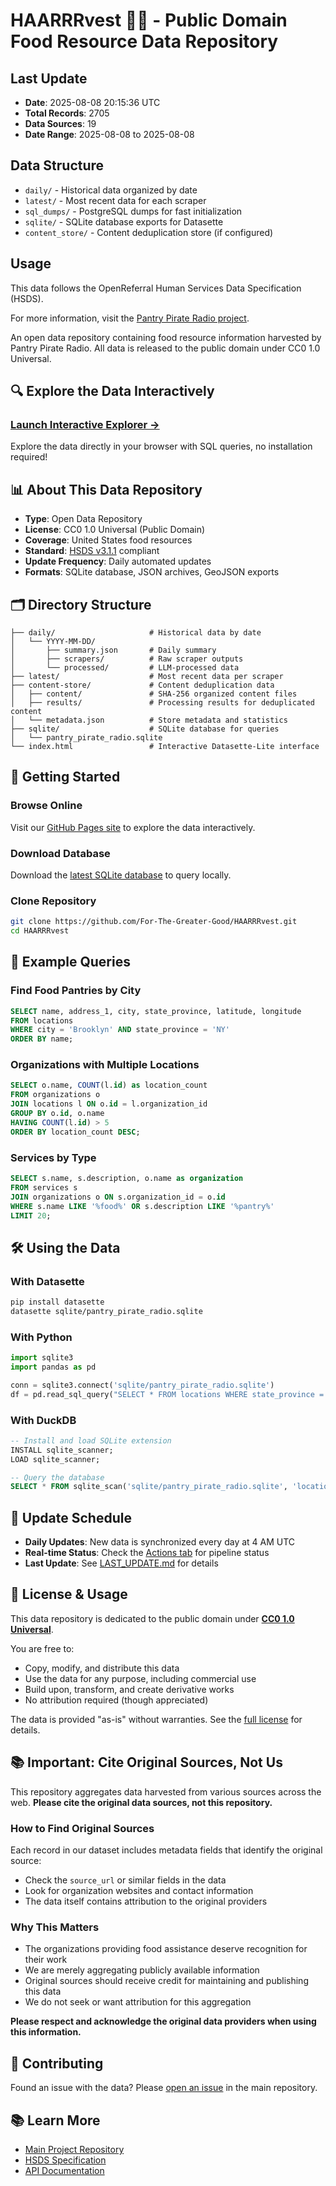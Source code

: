 # HAARRRvest 🏴‍☠️ - Public Domain Food Resource Data Repository

<!-- HARVESTER AUTO-GENERATED SECTION START -->
## Last Update

- **Date**: 2025-08-08 20:15:36 UTC
- **Total Records**: 2705
- **Data Sources**: 19
- **Date Range**: 2025-08-08 to 2025-08-08

## Data Structure

- `daily/` - Historical data organized by date
- `latest/` - Most recent data for each scraper
- `sql_dumps/` - PostgreSQL dumps for fast initialization
- `sqlite/` - SQLite database exports for Datasette
- `content_store/` - Content deduplication store (if configured)

## Usage

This data follows the OpenReferral Human Services Data Specification (HSDS).

For more information, visit the [Pantry Pirate Radio project](https://github.com/For-The-Greater-Good/pantry-pirate-radio).
<!-- HARVESTER AUTO-GENERATED SECTION END -->


An open data repository containing food resource information harvested by Pantry Pirate Radio. All data is released to the public domain under CC0 1.0 Universal.

## 🔍 Explore the Data Interactively

### [**Launch Interactive Explorer →**](https://for-the-greater-good.github.io/HAARRRvest/)

Explore the data directly in your browser with SQL queries, no installation required!

## 📊 About This Data Repository

- **Type**: Open Data Repository
- **License**: CC0 1.0 Universal (Public Domain)
- **Coverage**: United States food resources
- **Standard**: [HSDS v3.1.1](https://docs.openreferral.org/en/latest/) compliant
- **Update Frequency**: Daily automated updates
- **Formats**: SQLite database, JSON archives, GeoJSON exports

## 🗂️ Directory Structure

```
├── daily/                     # Historical data by date
│   └── YYYY-MM-DD/
│       ├── summary.json       # Daily summary
│       ├── scrapers/          # Raw scraper outputs
│       └── processed/         # LLM-processed data
├── latest/                    # Most recent data per scraper
├── content-store/             # Content deduplication data
│   ├── content/               # SHA-256 organized content files
│   ├── results/               # Processing results for deduplicated content
│   └── metadata.json          # Store metadata and statistics
├── sqlite/                    # SQLite database for queries
│   └── pantry_pirate_radio.sqlite
└── index.html                 # Interactive Datasette-Lite interface
```

## 🚀 Getting Started

### Browse Online
Visit our [GitHub Pages site](https://for-the-greater-good.github.io/HAARRRvest/) to explore the data interactively.

### Download Database
Download the [latest SQLite database](sqlite/pantry_pirate_radio.sqlite) to query locally.

### Clone Repository
```bash
git clone https://github.com/For-The-Greater-Good/HAARRRvest.git
cd HAARRRvest
```

## 📝 Example Queries

### Find Food Pantries by City
```sql
SELECT name, address_1, city, state_province, latitude, longitude
FROM locations
WHERE city = 'Brooklyn' AND state_province = 'NY'
ORDER BY name;
```

### Organizations with Multiple Locations
```sql
SELECT o.name, COUNT(l.id) as location_count
FROM organizations o
JOIN locations l ON o.id = l.organization_id
GROUP BY o.id, o.name
HAVING COUNT(l.id) > 5
ORDER BY location_count DESC;
```

### Services by Type
```sql
SELECT s.name, s.description, o.name as organization
FROM services s
JOIN organizations o ON s.organization_id = o.id
WHERE s.name LIKE '%food%' OR s.description LIKE '%pantry%'
LIMIT 20;
```

## 🛠️ Using the Data

### With Datasette
```bash
pip install datasette
datasette sqlite/pantry_pirate_radio.sqlite
```

### With Python
```python
import sqlite3
import pandas as pd

conn = sqlite3.connect('sqlite/pantry_pirate_radio.sqlite')
df = pd.read_sql_query("SELECT * FROM locations WHERE state_province = 'NY'", conn)
```

### With DuckDB
```sql
-- Install and load SQLite extension
INSTALL sqlite_scanner;
LOAD sqlite_scanner;

-- Query the database
SELECT * FROM sqlite_scan('sqlite/pantry_pirate_radio.sqlite', 'locations');
```

## 📅 Update Schedule

- **Daily Updates**: New data is synchronized every day at 4 AM UTC
- **Real-time Status**: Check the [Actions tab](https://github.com/For-The-Greater-Good/pantry-pirate-radio/actions) for pipeline status
- **Last Update**: See [LAST_UPDATE.md](LAST_UPDATE.md) for details

## 📜 License & Usage

This data repository is dedicated to the public domain under **[CC0 1.0 Universal](LICENSE)**.

You are free to:
- Copy, modify, and distribute this data
- Use the data for any purpose, including commercial use
- Build upon, transform, and create derivative works
- No attribution required (though appreciated)

The data is provided "as-is" without warranties. See the [full license](LICENSE) for details.

## 📚 Important: Cite Original Sources, Not Us

This repository aggregates data harvested from various sources across the web. **Please cite the original data sources, not this repository.**

### How to Find Original Sources

Each record in our dataset includes metadata fields that identify the original source:
- Check the `source_url` or similar fields in the data
- Look for organization websites and contact information
- The data itself contains attribution to the original providers

### Why This Matters

- The organizations providing food assistance deserve recognition for their work
- We are merely aggregating publicly available information
- Original sources should receive credit for maintaining and publishing this data
- We do not seek or want attribution for this aggregation

**Please respect and acknowledge the original data providers when using this information.**

## 🤝 Contributing

Found an issue with the data? Please [open an issue](https://github.com/For-The-Greater-Good/pantry-pirate-radio/issues) in the main repository.

## 📚 Learn More

- [Main Project Repository](https://github.com/For-The-Greater-Good/pantry-pirate-radio)
- [HSDS Specification](https://docs.openreferral.org/en/latest/)
- [API Documentation](https://github.com/For-The-Greater-Good/pantry-pirate-radio/blob/main/docs/api.md)

